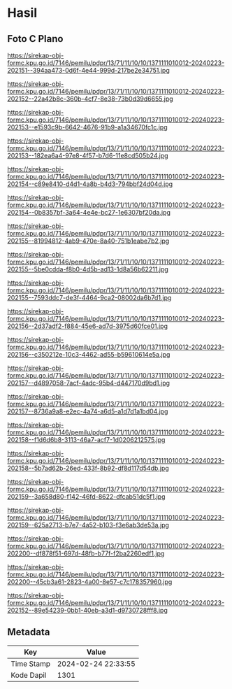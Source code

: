 # Hasil

## Foto C Plano

https://sirekap-obj-formc.kpu.go.id/7146/pemilu/pdpr/13/71/11/10/10/1371111010012-20240223-202151--394aa473-0d6f-4e44-999d-217be2e34751.jpg

https://sirekap-obj-formc.kpu.go.id/7146/pemilu/pdpr/13/71/11/10/10/1371111010012-20240223-202152--22a42b8c-360b-4cf7-8e38-73b0d39d6655.jpg

https://sirekap-obj-formc.kpu.go.id/7146/pemilu/pdpr/13/71/11/10/10/1371111010012-20240223-202153--e1593c9b-6642-4676-91b9-a1a34670fc1c.jpg

https://sirekap-obj-formc.kpu.go.id/7146/pemilu/pdpr/13/71/11/10/10/1371111010012-20240223-202153--182ea6a4-97e8-4f57-b7d6-11e8cd505b24.jpg

https://sirekap-obj-formc.kpu.go.id/7146/pemilu/pdpr/13/71/11/10/10/1371111010012-20240223-202154--c89e8410-d4d1-4a8b-b4d3-794bbf24d04d.jpg

https://sirekap-obj-formc.kpu.go.id/7146/pemilu/pdpr/13/71/11/10/10/1371111010012-20240223-202154--0b8357bf-3a64-4e4e-bc27-1e6307bf20da.jpg

https://sirekap-obj-formc.kpu.go.id/7146/pemilu/pdpr/13/71/11/10/10/1371111010012-20240223-202155--81994812-4ab9-470e-8a40-751b1eabe7b2.jpg

https://sirekap-obj-formc.kpu.go.id/7146/pemilu/pdpr/13/71/11/10/10/1371111010012-20240223-202155--5be0cdda-f8b0-4d5b-ad13-1d8a56b62211.jpg

https://sirekap-obj-formc.kpu.go.id/7146/pemilu/pdpr/13/71/11/10/10/1371111010012-20240223-202155--7593ddc7-de3f-4464-9ca2-08002da6b7d1.jpg

https://sirekap-obj-formc.kpu.go.id/7146/pemilu/pdpr/13/71/11/10/10/1371111010012-20240223-202156--2d37adf2-f884-45e6-ad7d-3975d60fce01.jpg

https://sirekap-obj-formc.kpu.go.id/7146/pemilu/pdpr/13/71/11/10/10/1371111010012-20240223-202156--c350212e-10c3-4462-ad55-b59610614e5a.jpg

https://sirekap-obj-formc.kpu.go.id/7146/pemilu/pdpr/13/71/11/10/10/1371111010012-20240223-202157--d4897058-7acf-4adc-95b4-d447170d9bd1.jpg

https://sirekap-obj-formc.kpu.go.id/7146/pemilu/pdpr/13/71/11/10/10/1371111010012-20240223-202157--8736a9a8-e2ec-4a74-a6d5-a1d7d1a1bd04.jpg

https://sirekap-obj-formc.kpu.go.id/7146/pemilu/pdpr/13/71/11/10/10/1371111010012-20240223-202158--f1d6d6b8-3113-46a7-acf7-1d0206212575.jpg

https://sirekap-obj-formc.kpu.go.id/7146/pemilu/pdpr/13/71/11/10/10/1371111010012-20240223-202158--5b7ad62b-26ed-433f-8b92-df8d117d54db.jpg

https://sirekap-obj-formc.kpu.go.id/7146/pemilu/pdpr/13/71/11/10/10/1371111010012-20240223-202159--3a658d80-f142-46fd-8622-dfcab51dc5f1.jpg

https://sirekap-obj-formc.kpu.go.id/7146/pemilu/pdpr/13/71/11/10/10/1371111010012-20240223-202159--625a2713-b7e7-4a52-b103-f3e6ab3de53a.jpg

https://sirekap-obj-formc.kpu.go.id/7146/pemilu/pdpr/13/71/11/10/10/1371111010012-20240223-202200--df878f51-697d-48fb-b77f-f2ba2260edf1.jpg

https://sirekap-obj-formc.kpu.go.id/7146/pemilu/pdpr/13/71/11/10/10/1371111010012-20240223-202200--45cb3a61-2823-4a00-8e57-c7c178357960.jpg

https://sirekap-obj-formc.kpu.go.id/7146/pemilu/pdpr/13/71/11/10/10/1371111010012-20240223-202152--89e54239-0bb1-40eb-a3d1-d9730728fff8.jpg


## Metadata

| Key        | Value               |
| ---------- | ------------------- |
| Time Stamp | 2024-02-24 22:33:55 |
| Kode Dapil | 1301                |



